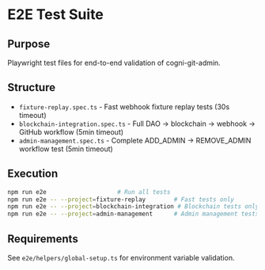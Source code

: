 # E2E Test Suite

## Purpose
Playwright test files for end-to-end validation of cogni-git-admin.

## Structure
- `fixture-replay.spec.ts` - Fast webhook fixture replay tests (30s timeout)
- `blockchain-integration.spec.ts` - Full DAO → blockchain → webhook → GitHub workflow (5min timeout)
- `admin-management.spec.ts` - Complete ADD_ADMIN → REMOVE_ADMIN workflow test (5min timeout)

## Execution
```bash
npm run e2e                    # Run all tests
npm run e2e -- --project=fixture-replay        # Fast tests only
npm run e2e -- --project=blockchain-integration # Blockchain tests only
npm run e2e -- --project=admin-management      # Admin management tests only
```

## Requirements
See `e2e/helpers/global-setup.ts` for environment variable validation.